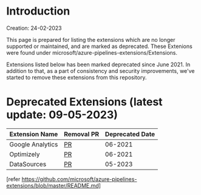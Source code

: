 # Introduction

Creation: 24-02-2023

This page is prepared for listing the extensions which are no longer supported or maintained, and are marked as deprecated. These Extenions were found under microsoft/azure-pipelines-extensions/Extensions.

Extensions listed below has been marked deprecated since June 2021.
In addition to that, as a part of consistency and security improvements, we've started to remove these extensions from this repository.

# Deprecated Extensions (latest update: 09-05-2023)

| Extension Name                    | Removal PR                                              | Deprecated Date                                            |
| -------------------------- | ------------------------------------------------------------------- | ------------------------------------------------------------------- |
| Google Analytics           | [PR](https://github.com/microsoft/azure-pipelines-extensions/pull/1128) |     06-2021                                                                |
| Optimizely        | [PR](https://github.com/microsoft/azure-pipelines-extensions/pull/1128) |        06-2021                                                             |
| DataSources           | [PR](https://github.com/microsoft/azure-pipelines-extensions/pull/1128) |     05-2023                              

[refer https://github.com/microsoft/azure-pipelines-extensions/blob/master/README.md]






